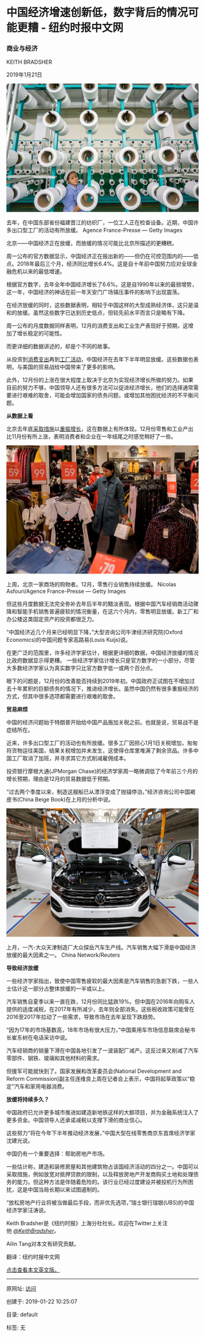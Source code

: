 # 中国经济增速创新低，数字背后的情况可能更糟 - 纽约时报中文网

### 商业与经济

KEITH BRADSHER

2019年1月21日

![图20190121-2经济增速](图20190121-2经济增速.jpg)

去年，在中国东部省份福建晋江的纺织厂，一位工人正在检查设备。近期，中国许多出口型工厂的活动有所放缓。 Agence France-Presse — Getty Images

北京——中国经济正在放缓，而放缓的情况可能比北京所描述的更糟糕。

周一公布的官方数据显示，中国经济正在报出新的——但仍在可控范围内的——低点。2018年最后三个月，经济同比增长6.4%。这是自十年前中国努力应对全球金融危机以来的最低增速。

根据官方数字，去年全年中国经济增长了6.6%。这是自1990年以来的最弱增势，这一年，中国经济的神话在前一年天安门广场镇压事件的影响下出现震荡。

在经济放缓的同时，这些数据表明，相较于中国这样的大型成熟经济体，这只是温和的放缓。虽然这些数字已达到历史低点，但较先前水平而言只是略有下降。

周一公布的月度数据同样表明，12月的消费支出和工业生产表现好于预期，这增加了增长稳定的可能性。

而更详细的数据讲述的，却是个不同的故事。

从投资到[消费支出](https://cn.nytimes.com/business/20190104/china-consumer-economy-apple-iphone/)再到[工厂活动](https://cn.nytimes.com/business/20181217/china-economy-xi-jinping/)，中国经济在去年下半年明显放缓。这些数据也表明，与美国的贸易战给中国带来了更多的影响。

此外，12月份的上涨在很大程度上取决于北京为实现经济增长所做的努力。如果目前的努力不够，中国领导人还有很多方法可以促进经济增长，他们的选择通常需要进行艰难的取舍，可能会增加国家的债务问题，或增加其他困扰经济的不平衡问题。

**从数据上看**

北京去年底[采取措施](https://cn.nytimes.com/business/20181008/china-lending-trade-war/)以[重振增长](https://cn.nytimes.com/business/20180824/china-economy-trade/)，这在数据上有所体现。12月份零售和工业产出比11月份有所上涨，表明消费者和企业在一年结尾之时感觉稍好了一些。

![图20190121-3经济增速](图20190121-3经济增速.jpg)

上周，北京一家商场的购物者。12月，零售行业销售持续放缓。 Nicolas Asfouri/Agence France-Presse — Getty Images

但这些月度数据无法完全弥补去年后半年的黯淡表现。根据中国汽车经销商活动骤降和智能手机销售普遍疲软的情况衡量，在这六个月内，零售明显放缓。新工厂和办公楼这类固定资产的投资都很乏力。

“中国经济近几个月来已经明显下降，”大型咨询公司牛津经济研究院(Oxford Economics)的中国问题专家高路易(Louis Kuijs)说。

在更广泛的范围里，许多经济学家估计，根据更详细的数据，中国经济放缓的情况比政府数据显示得更糟。 一些经济学家估计增长只是官方数字的一小部分，尽管大多数经济学家认为真实数字只比官方数字低一或两个百分点。

眼下的问题是，12月份的改善能否持续到2019年初。中国政府正试图在不增加过去十年累积的巨额债务的情况下，推进经济增长。虽然中国仍然有很多重振经济的方式，但其中很多选项都需要进行艰难的取舍。

**贸易麻烦**

中国的经济问题始于特朗普开始给中国产品施加关税之前。也就是说，贸易战不是症结所在。

近来，许多出口型工厂的活动也有所放缓。很多工厂因担心1月1日关税增加，匆匆将货物运往美国，结果关税增加并未发生，这使得仓库里堆满了剩余货品。许多中国工厂取消了加班，并寻求其它方式削减雇佣成本。

投资银行摩根大通(JPMorgan Chase)的经济学家周一略微调低了今年前三个月的增长预期，理由是12月的贸易数据低于预期。

“过去两个季度以来，制造这艘船已从漂浮变成了抛锚停泊，”经济咨询公司中国褐皮书(China Beige Book)在上月的分析中说。

![图20190121-4经济增速](图20190121-4经济增速.jpg)

上月，一汽-大众天津制造厂大众探岳汽车生产线。汽车销售大幅下滑是中国经济放缓的最大因素之一。 China Network/Reuters

**导致经济放缓**

一些经济学家指出，致使中国零售疲软的最大因素是汽车销售的急剧下跌，一些人士估计这一部分占整体放缓的一半或以上。

汽车销售自夏季以来一直在跌，12月份同比猛跌19%。但中国在2016年向购车人提供的适度减税，在2017年有所减少，去年则全部消失。这些税收政策可能曾在2016至2017年拉动了一些需求，导致市场在去年呈现下跌趋势。

“因为17年的市场基数高，18年市场有很大压力，”中国乘用车市场信息联席会秘书长崔东树在电话采访中说。

汽车经销商的销量下滑在中国各地引发了一波装配厂减产。这反过来又削减了汽车零部件、钢铁、玻璃和其他材料的需求。

但援军可能就快到了。国家发展和改革委员会(National Development and Reform Commission)副主任连维良上周在记者会上表示，中国将起草政策以“稳定”汽车和家用电器消费。

**放缓将持续多久？**

中国政府已允许更多城市推进如建造新地铁这样的大额项目，并为金融系统注入了更多资金。中国领导人还承诺减税以支撑下滑的商业信心。

这些努力“将在今年下半年推动经济发展，”中国大型在线零售商京东首席经济学家沈建光说。

中国仍有一个重要选择：帮助房地产市场。

一些估计称，建造和装修房屋和其他建筑物占该国经济活动的四分之一。中国可以采取措施，例如放宽对抵押贷款的限制，以及释放房地产开发商购买土地和处理债务的能力。但这种方法是伴随着危险的。该行业已经过度建设并被投机行为所困扰，这是中国当局长期以来试图遏制的。

“放松房地产行业将被当做最后手段，而非优先选项，”瑞士银行瑞银(UBS)的中国经济学家汪涛说。

Keith Bradsher是《纽约时报》上海分社社长。欢迎在Twitter上关注他 _[@KeithBradsher](https://twitter.com/KeithBradsher)。_

Ailin Tang对本文有研究贡献。

翻译：纽约时报中文网

[点击查看本文英文版。](https://www.nytimes.com/2019/01/20/business/china-economy-gdp-fourth-quarter.html)

------

原网址: [访问](https://cn.nytimes.com/business/20190121/china-economy-gdp-fourth-quarter/?utm_source=tw-nytimeschinese&utm_medium=social&utm_campaign=cur)

创建于: 2019-01-22 10:25:07

目录: default

标签: 无

